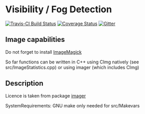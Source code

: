 # Visibility / Fog Detection

[![Travis-CI Build Status](https://travis-ci.org/MartinRoth/visDec.svg?branch=master)](https://travis-ci.org/MartinRoth/visDec)
[![Coverage Status](https://img.shields.io/codecov/c/github/MartinRoth/visDec/master.svg)](https://codecov.io/github/MartinRoth/visDec?branch=master)
[![Gitter](https://badges.gitter.im/MartinRoth/visDec.svg)](https://gitter.im/MartinRoth/visDec?utm_source=badge&utm_medium=badge&utm_campaign=pr-badge)

## Image capabilities
Do not forget to install [ImageMagick](http://www.imagemagick.org/script/binary-releases.php)

So far functions can be written in C++ using CImg natively (see 
src/ImageStatistics.cpp) or using imager (which includes CImg)

## Description
Licence is taken from package [imager](https://cran.r-project.org/web/packages/imager/index.html)

SystemRequirements: GNU make only needed for src/Makevars

